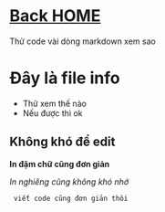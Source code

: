 # [Back HOME](https://dainganxanh.github.io/)

Thử code vài dòng markdown xem sao
# Đây là file info
- Thử xem thế nào
- Nếu được thì ok

## Không khó để edit
**In đậm chữ cũng đơn giản**

_In nghiêng  cũng không khó nhớ_

` viết code cũng đơn giản thôi`
